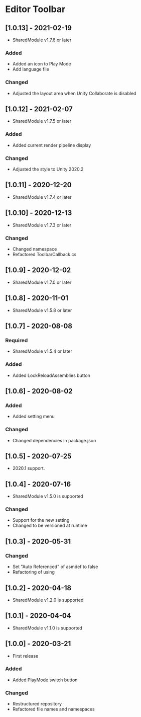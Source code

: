 # Editor Toolbar

## [1.0.13] - 2021-02-19
- SharedModule v1.7.6 or later

### Added
- Added an icon to Play Mode
- Add language file

### Changed
- Adjusted the layout area when Unity Collaborate is disabled

## [1.0.12] - 2021-02-07
- SharedModule v1.7.5 or later

### Added
- Added current render pipeline display

### Changed
- Adjusted the style to Unity 2020.2

## [1.0.11] - 2020-12-20
- SharedModule v1.7.4 or later

## [1.0.10] - 2020-12-13
- SharedModule v1.7.3 or later

### Changed
- Changed namespace
- Refactored ToolbarCallback.cs

## [1.0.9] - 2020-12-02
- SharedModule v1.7.0 or later

## [1.0.8] - 2020-11-01
- SharedModule v1.5.8 or later

## [1.0.7] - 2020-08-08

### Required
- SharedModule v1.5.4 or later

### Added
- Added LockReloadAssemblies button

## [1.0.6] - 2020-08-02

### Added
- Added setting menu

### Changed
- Changed dependencies in package.json

## [1.0.5] - 2020-07-25
- 2020.1 support.

## [1.0.4] - 2020-07-16
- SharedModule v1.5.0 is supported

### Changed
- Support for the new setting
- Changed to be versioned at runtime

## [1.0.3] - 2020-05-31

### Changed
- Set "Auto Referenced" of asmdef to false
- Refactoring of using

## [1.0.2] - 2020-04-18
- SharedModule v1.2.0 is supported

## [1.0.1] - 2020-04-04
- SharedModule v1.1.0 is supported

## [1.0.0] - 2020-03-21
- First release

### Added
- Added PlayMode switch button

### Changed
- Restructured repository
- Refactored file names and namespaces
